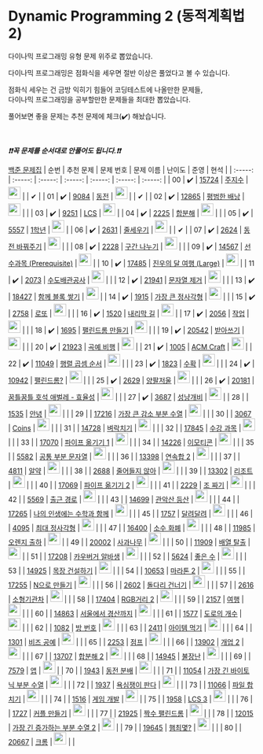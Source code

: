 # Dynamic Programming 2 (동적계획법 2)


다이나믹 프로그래밍 유형 문제 위주로 뽑았습니다.

다이나믹 프로그래밍은 점화식을 세우면 절반 이상은 풀었다고 볼 수 있습니다.

점화식 세우는 건 금방 익히기 힘들어 코딩테스트에 나올만한 문제들,   
다이나믹 프로그래밍을 공부할만한 문제들을 최대한 뽑았습니다.

풀어보면 좋을 문제는 추천 문제에 체크(:heavy_check_mark:) 해놨습니다.

<br>

***❗️❗️꼭 문제를 순서대로 안풀어도 됩니다.❗️❗️***

[백준 문제집](https://www.acmicpc.net/workbook/view/7021)
|          순번          |        추천 문제         |        문제 번호         |        문제 이름         |         난이도          | 준영 | 현석 |
| :-----: | :-----: | :-----: | :-----: | :-----: | :-----: | :-----: |
| 00 |  :heavy_check_mark:  | <a href="https://www.acmicpc.net/problem/15724" target="_blank">15724</a> | <a href="https://www.acmicpc.net/problem/15724" target="_blank">주지수</a> | <img height="25px" width="25px" src="https://static.solved.ac/tier_small/10.svg"/> |   | ✔ |
| 01 |  :heavy_check_mark:  | <a href="https://www.acmicpc.net/problem/9084" target="_blank">9084</a> | <a href="https://www.acmicpc.net/problem/9084" target="_blank">동전</a> | <img height="25px" width="25px" src="https://static.solved.ac/tier_small/11.svg"/> |   | ✔ |
| 02 |  :heavy_check_mark:  | <a href="https://www.acmicpc.net/problem/12865" target="_blank">12865</a> | <a href="https://www.acmicpc.net/problem/12865" target="_blank">평범한 배낭</a> | <img height="25px" width="25px" src="https://static.solved.ac/tier_small/11.svg"/> |                      |
| 03 |  :heavy_check_mark:  | <a href="https://www.acmicpc.net/problem/9251" target="_blank">9251</a> | <a href="https://www.acmicpc.net/problem/9251" target="_blank">LCS</a> | <img height="25px" width="25px" src="https://static.solved.ac/tier_small/11.svg"/> |
| 04 |  :heavy_check_mark:  | <a href="https://www.acmicpc.net/problem/2225" target="_blank">2225</a> | <a href="https://www.acmicpc.net/problem/2225" target="_blank">합분해</a> | <img height="25px" width="25px" src="https://static.solved.ac/tier_small/11.svg"/> |                      |
| 05 |  :heavy_check_mark:  | <a href="https://www.acmicpc.net/problem/5557" target="_blank">5557</a> | <a href="https://www.acmicpc.net/problem/5557" target="_blank">1학년</a> | <img height="25px" width="25px" src="https://static.solved.ac/tier_small/11.svg"/> |
| 06 |  :heavy_check_mark:  | <a href="https://www.acmicpc.net/problem/2631" target="_blank">2631</a> | <a href="https://www.acmicpc.net/problem/2631" target="_blank">줄세우기</a> | <img height="25px" width="25px" src="https://static.solved.ac/tier_small/11.svg"/> |   | ✔ |
| 07 |  :heavy_check_mark:  | <a href="https://www.acmicpc.net/problem/2624" target="_blank">2624</a> | <a href="https://www.acmicpc.net/problem/2624" target="_blank">동전 바꿔주기</a> | <img height="25px" width="25px" src="https://static.solved.ac/tier_small/11.svg"/> |                      |
| 08 |  :heavy_check_mark:  | <a href="https://www.acmicpc.net/problem/2228" target="_blank">2228</a> | <a href="https://www.acmicpc.net/problem/2228" target="_blank">구간 나누기</a> | <img height="25px" width="25px" src="https://static.solved.ac/tier_small/11.svg"/> |                      |
| 09 |  :heavy_check_mark:  | <a href="https://www.acmicpc.net/problem/14567" target="_blank">14567</a> | <a href="https://www.acmicpc.net/problem/14567" target="_blank">선수과목 (Prerequisite)</a> | <img height="25px" width="25px" src="https://static.solved.ac/tier_small/11.svg"/> |
| 10 |  :heavy_check_mark:  | <a href="https://www.acmicpc.net/problem/17485" target="_blank">17485</a> | <a href="https://www.acmicpc.net/problem/17485" target="_blank">진우의 달 여행 (Large)</a> | <img height="25px" width="25px" src="https://static.solved.ac/tier_small/11.svg"/> |
| 11 |  :heavy_check_mark:  | <a href="https://www.acmicpc.net/problem/2073" target="_blank">2073</a> | <a href="https://www.acmicpc.net/problem/2073" target="_blank">수도배관공사</a> | <img height="25px" width="25px" src="https://static.solved.ac/tier_small/11.svg"/> |                      |
| 12 |  :heavy_check_mark:  | <a href="https://www.acmicpc.net/problem/21941" target="_blank">21941</a> | <a href="https://www.acmicpc.net/problem/21941" target="_blank">문자열 제거</a> | <img height="25px" width="25px" src="https://static.solved.ac/tier_small/11.svg"/> |                      |
| 13 |  :heavy_check_mark:  | <a href="https://www.acmicpc.net/problem/18427" target="_blank">18427</a> | <a href="https://www.acmicpc.net/problem/18427" target="_blank">함께 블록 쌓기</a> | <img height="25px" width="25px" src="https://static.solved.ac/tier_small/12.svg"/> |
| 14 |  :heavy_check_mark:  | <a href="https://www.acmicpc.net/problem/1915" target="_blank">1915</a> | <a href="https://www.acmicpc.net/problem/1915" target="_blank">가장 큰 정사각형</a> | <img height="25px" width="25px" src="https://static.solved.ac/tier_small/12.svg"/> |                      |
| 15 |  :heavy_check_mark:  | <a href="https://www.acmicpc.net/problem/2758" target="_blank">2758</a> | <a href="https://www.acmicpc.net/problem/2758" target="_blank">로또</a> | <img height="25px" width="25px" src="https://static.solved.ac/tier_small/12.svg"/> |                      |
| 16 |  :heavy_check_mark:  | <a href="https://www.acmicpc.net/problem/1520" target="_blank">1520</a> | <a href="https://www.acmicpc.net/problem/1520" target="_blank">내리막 길</a> | <img height="25px" width="25px" src="https://static.solved.ac/tier_small/12.svg"/> |
| 17 |  :heavy_check_mark:  | <a href="https://www.acmicpc.net/problem/2056" target="_blank">2056</a> | <a href="https://www.acmicpc.net/problem/2056" target="_blank">작업</a> | <img height="25px" width="25px" src="https://static.solved.ac/tier_small/12.svg"/> |                      |
| 18 |  :heavy_check_mark:  | <a href="https://www.acmicpc.net/problem/1695" target="_blank">1695</a> | <a href="https://www.acmicpc.net/problem/1695" target="_blank">팰린드롬 만들기</a> | <img height="25px" width="25px" src="https://static.solved.ac/tier_small/12.svg"/> |                      |
| 19 |  :heavy_check_mark:  | <a href="https://www.acmicpc.net/problem/20542" target="_blank">20542</a> | <a href="https://www.acmicpc.net/problem/20542" target="_blank">받아쓰기</a> | <img height="25px" width="25px" src="https://static.solved.ac/tier_small/12.svg"/> |                      |
| 20 |  :heavy_check_mark:  | <a href="https://www.acmicpc.net/problem/21923" target="_blank">21923</a> | <a href="https://www.acmicpc.net/problem/21923" target="_blank">곡예 비행</a> | <img height="25px" width="25px" src="https://static.solved.ac/tier_small/12.svg"/> |
| 21 |  :heavy_check_mark:  | <a href="https://www.acmicpc.net/problem/1005" target="_blank">1005</a> | <a href="https://www.acmicpc.net/problem/1005" target="_blank">ACM Craft</a> | <img height="25px" width="25px" src="https://static.solved.ac/tier_small/13.svg"/> | 
| 22 |  :heavy_check_mark:  | <a href="https://www.acmicpc.net/problem/11049" target="_blank">11049</a> | <a href="https://www.acmicpc.net/problem/11049" target="_blank">행렬 곱셈 순서</a> | <img height="25px" width="25px" src="https://static.solved.ac/tier_small/13.svg"/> |                      |
| 23 |  :heavy_check_mark:  | <a href="https://www.acmicpc.net/problem/1823" target="_blank">1823</a> | <a href="https://www.acmicpc.net/problem/1823" target="_blank">수확</a> | <img height="25px" width="25px" src="https://static.solved.ac/tier_small/13.svg"/> |                      |
| 24 |  :heavy_check_mark:  | <a href="https://www.acmicpc.net/problem/10942" target="_blank">10942</a> | <a href="https://www.acmicpc.net/problem/10942" target="_blank">팰린드롬?</a> | <img height="25px" width="25px" src="https://static.solved.ac/tier_small/13.svg"/> |                      |
| 25 |  :heavy_check_mark:  | <a href="https://www.acmicpc.net/problem/2629" target="_blank">2629</a> | <a href="https://www.acmicpc.net/problem/2629" target="_blank">양팔저울</a> | <img height="25px" width="25px" src="https://static.solved.ac/tier_small/14.svg"/> |                      |
| 26 |  :heavy_check_mark:  | <a href="https://www.acmicpc.net/problem/20181" target="_blank">20181</a> | <a href="https://www.acmicpc.net/problem/20181" target="_blank">꿈틀꿈틀 호석 애벌레 - 효율성</a> | <img height="25px" width="25px" src="https://static.solved.ac/tier_small/14.svg"/> |                      |
| 27 |  :heavy_check_mark:  | <a href="https://www.acmicpc.net/problem/3687" target="_blank">3687</a> | <a href="https://www.acmicpc.net/problem/3687" target="_blank">성냥개비</a> | <img height="25px" width="25px" src="https://static.solved.ac/tier_small/14.svg"/> |
| 28 |                      | <a href="https://www.acmicpc.net/problem/1535" target="_blank">1535</a> | <a href="https://www.acmicpc.net/problem/1535" target="_blank">안녕</a> | <img height="25px" width="25px" src="https://static.solved.ac/tier_small/9.svg"/> |                      |
| 29 |                      | <a href="https://www.acmicpc.net/problem/17216" target="_blank">17216</a> | <a href="https://www.acmicpc.net/problem/17216" target="_blank">가장 큰 감소 부분 수열</a> | <img height="25px" width="25px" src="https://static.solved.ac/tier_small/10.svg"/> |                      |
| 30 |                      | <a href="https://www.acmicpc.net/problem/3067" target="_blank">3067</a> | <a href="https://www.acmicpc.net/problem/3067" target="_blank">Coins</a> | <img height="25px" width="25px" src="https://static.solved.ac/tier_small/11.svg"/> |                      |
| 31 |                      | <a href="https://www.acmicpc.net/problem/14728" target="_blank">14728</a> | <a href="https://www.acmicpc.net/problem/14728" target="_blank">벼락치기</a> | <img height="25px" width="25px" src="https://static.solved.ac/tier_small/11.svg"/> |                      |
| 32 |                      | <a href="https://www.acmicpc.net/problem/17845" target="_blank">17845</a> | <a href="https://www.acmicpc.net/problem/17845" target="_blank">수강 과목</a> | <img height="25px" width="25px" src="https://static.solved.ac/tier_small/11.svg"/> |                      |
| 33 |                      | <a href="https://www.acmicpc.net/problem/17070" target="_blank">17070</a> | <a href="https://www.acmicpc.net/problem/17070" target="_blank">파이프 옮기기 1</a> | <img height="25px" width="25px" src="https://static.solved.ac/tier_small/11.svg"/> |                      |
| 34 |                      | <a href="https://www.acmicpc.net/problem/14226" target="_blank">14226</a> | <a href="https://www.acmicpc.net/problem/14226" target="_blank">이모티콘</a> | <img height="25px" width="25px" src="https://static.solved.ac/tier_small/11.svg"/> |                      |
| 35 |                      | <a href="https://www.acmicpc.net/problem/5582" target="_blank">5582</a> | <a href="https://www.acmicpc.net/problem/5582" target="_blank">공통 부분 문자열</a> | <img height="25px" width="25px" src="https://static.solved.ac/tier_small/11.svg"/> |                      |
| 36 |                      | <a href="https://www.acmicpc.net/problem/13398" target="_blank">13398</a> | <a href="https://www.acmicpc.net/problem/13398" target="_blank">연속합 2</a> | <img height="25px" width="25px" src="https://static.solved.ac/tier_small/11.svg"/> |                      |
| 37 |                      | <a href="https://www.acmicpc.net/problem/4811" target="_blank">4811</a> | <a href="https://www.acmicpc.net/problem/4811" target="_blank">알약</a> | <img height="25px" width="25px" src="https://static.solved.ac/tier_small/11.svg"/> |                      |
| 38 |                      | <a href="https://www.acmicpc.net/problem/2688" target="_blank">2688</a> | <a href="https://www.acmicpc.net/problem/2688" target="_blank">줄어들지 않아</a> | <img height="25px" width="25px" src="https://static.solved.ac/tier_small/11.svg"/> |                      |
| 39 |                      | <a href="https://www.acmicpc.net/problem/13302" target="_blank">13302</a> | <a href="https://www.acmicpc.net/problem/13302" target="_blank">리조트</a> | <img height="25px" width="25px" src="https://static.solved.ac/tier_small/11.svg"/> |                      |
| 40 |                      | <a href="https://www.acmicpc.net/problem/17069" target="_blank">17069</a> | <a href="https://www.acmicpc.net/problem/17069" target="_blank">파이프 옮기기 2</a> | <img height="25px" width="25px" src="https://static.solved.ac/tier_small/11.svg"/> |                      |
| 41 |                      | <a href="https://www.acmicpc.net/problem/2229" target="_blank">2229</a> | <a href="https://www.acmicpc.net/problem/2229" target="_blank">조 짜기</a> | <img height="25px" width="25px" src="https://static.solved.ac/tier_small/11.svg"/> |                      |
| 42 |                      | <a href="https://www.acmicpc.net/problem/5569" target="_blank">5569</a> | <a href="https://www.acmicpc.net/problem/5569" target="_blank">출근 경로</a> | <img height="25px" width="25px" src="https://static.solved.ac/tier_small/11.svg"/> |                      |
| 43 |                      | <a href="https://www.acmicpc.net/problem/14699" target="_blank">14699</a> | <a href="https://www.acmicpc.net/problem/14699" target="_blank">관악산 등산</a> | <img height="25px" width="25px" src="https://static.solved.ac/tier_small/11.svg"/> |                      |
| 44 |                      | <a href="https://www.acmicpc.net/problem/17265" target="_blank">17265</a> | <a href="https://www.acmicpc.net/problem/17265" target="_blank">나의 인생에는 수학과 함께</a> | <img height="25px" width="25px" src="https://static.solved.ac/tier_small/11.svg"/> |                      |
| 45 |                      | <a href="https://www.acmicpc.net/problem/1757" target="_blank">1757</a> | <a href="https://www.acmicpc.net/problem/1757" target="_blank">달려달려</a> | <img height="25px" width="25px" src="https://static.solved.ac/tier_small/11.svg"/> |                      |
| 46 |                      | <a href="https://www.acmicpc.net/problem/4095" target="_blank">4095</a> | <a href="https://www.acmicpc.net/problem/4095" target="_blank">최대 정사각형</a> | <img height="25px" width="25px" src="https://static.solved.ac/tier_small/11.svg"/> |                      |
| 47 |                      | <a href="https://www.acmicpc.net/problem/16400" target="_blank">16400</a> | <a href="https://www.acmicpc.net/problem/16400" target="_blank">소수 화폐</a> | <img height="25px" width="25px" src="https://static.solved.ac/tier_small/11.svg"/> |                      |
| 48 |                      | <a href="https://www.acmicpc.net/problem/11985" target="_blank">11985</a> | <a href="https://www.acmicpc.net/problem/11985" target="_blank">오렌지 출하</a> | <img height="25px" width="25px" src="https://static.solved.ac/tier_small/11.svg"/> |
| 49 |                      | <a href="https://www.acmicpc.net/problem/20002" target="_blank">20002</a> | <a href="https://www.acmicpc.net/problem/20002" target="_blank">사과나무</a> | <img height="25px" width="25px" src="https://static.solved.ac/tier_small/11.svg"/> |                      |
| 50 |                      | <a href="https://www.acmicpc.net/problem/11909" target="_blank">11909</a> | <a href="https://www.acmicpc.net/problem/11909" target="_blank">배열 탈출</a> | <img height="25px" width="25px" src="https://static.solved.ac/tier_small/11.svg"/> |
| 51 |                      | <a href="https://www.acmicpc.net/problem/17208" target="_blank">17208</a> | <a href="https://www.acmicpc.net/problem/17208" target="_blank">카우버거 알바생</a> | <img height="25px" width="25px" src="https://static.solved.ac/tier_small/12.svg"/> |                      |
| 52 |                      | <a href="https://www.acmicpc.net/problem/5624" target="_blank">5624</a> | <a href="https://www.acmicpc.net/problem/5624" target="_blank">좋은 수</a> | <img height="25px" width="25px" src="https://static.solved.ac/tier_small/12.svg"/> |                      |
| 53 |                      | <a href="https://www.acmicpc.net/problem/14925" target="_blank">14925</a> | <a href="https://www.acmicpc.net/problem/14925" target="_blank">목장 건설하기</a> | <img height="25px" width="25px" src="https://static.solved.ac/tier_small/12.svg"/> |                      |
| 54 |                      | <a href="https://www.acmicpc.net/problem/10653" target="_blank">10653</a> | <a href="https://www.acmicpc.net/problem/10653" target="_blank">마라톤 2</a> | <img height="25px" width="25px" src="https://static.solved.ac/tier_small/12.svg"/> |                      |
| 55 |                      | <a href="https://www.acmicpc.net/problem/17255" target="_blank">17255</a> | <a href="https://www.acmicpc.net/problem/17255" target="_blank">N으로 만들기</a> | <img height="25px" width="25px" src="https://static.solved.ac/tier_small/12.svg"/> |                      |
| 56 |                      | <a href="https://www.acmicpc.net/problem/2602" target="_blank">2602</a> | <a href="https://www.acmicpc.net/problem/2602" target="_blank">돌다리 건너기</a> | <img height="25px" width="25px" src="https://static.solved.ac/tier_small/12.svg"/> |                      |
| 57 |                      | <a href="https://www.acmicpc.net/problem/2616" target="_blank">2616</a> | <a href="https://www.acmicpc.net/problem/2616" target="_blank">소형기관차</a> | <img height="25px" width="25px" src="https://static.solved.ac/tier_small/12.svg"/> |                      |
| 58 |                      | <a href="https://www.acmicpc.net/problem/17404" target="_blank">17404</a> | <a href="https://www.acmicpc.net/problem/17404" target="_blank">RGB거리 2</a> | <img height="25px" width="25px" src="https://static.solved.ac/tier_small/12.svg"/> |                      |
| 59 |                      | <a href="https://www.acmicpc.net/problem/2157" target="_blank">2157</a> | <a href="https://www.acmicpc.net/problem/2157" target="_blank">여행</a> | <img height="25px" width="25px" src="https://static.solved.ac/tier_small/12.svg"/> |                      |
| 60 |                      | <a href="https://www.acmicpc.net/problem/14863" target="_blank">14863</a> | <a href="https://www.acmicpc.net/problem/14863" target="_blank">서울에서 경산까지</a> | <img height="25px" width="25px" src="https://static.solved.ac/tier_small/12.svg"/> |                      |
| 61 |                      | <a href="https://www.acmicpc.net/problem/1577" target="_blank">1577</a> | <a href="https://www.acmicpc.net/problem/1577" target="_blank">도로의 개수</a> | <img height="25px" width="25px" src="https://static.solved.ac/tier_small/12.svg"/> |                      |
| 62 |                      | <a href="https://www.acmicpc.net/problem/1082" target="_blank">1082</a> | <a href="https://www.acmicpc.net/problem/1082" target="_blank">방 번호</a> | <img height="25px" width="25px" src="https://static.solved.ac/tier_small/12.svg"/> |                      |
| 63 |                      | <a href="https://www.acmicpc.net/problem/2411" target="_blank">2411</a> | <a href="https://www.acmicpc.net/problem/2411" target="_blank">아이템 먹기</a> | <img height="25px" width="25px" src="https://static.solved.ac/tier_small/12.svg"/> |                      |
| 64 |                      | <a href="https://www.acmicpc.net/problem/1301" target="_blank">1301</a> | <a href="https://www.acmicpc.net/problem/1301" target="_blank">비즈 공예</a> | <img height="25px" width="25px" src="https://static.solved.ac/tier_small/12.svg"/> |                      |
| 65 |                      | <a href="https://www.acmicpc.net/problem/2253" target="_blank">2253</a> | <a href="https://www.acmicpc.net/problem/2253" target="_blank">점프</a> | <img height="25px" width="25px" src="https://static.solved.ac/tier_small/12.svg"/> |                      |
| 66 |                      | <a href="https://www.acmicpc.net/problem/13902" target="_blank">13902</a> | <a href="https://www.acmicpc.net/problem/13902" target="_blank">개업 2</a> | <img height="25px" width="25px" src="https://static.solved.ac/tier_small/12.svg"/> |                      |
| 67 |                      | <a href="https://www.acmicpc.net/problem/13707" target="_blank">13707</a> | <a href="https://www.acmicpc.net/problem/13707" target="_blank">합분해 2</a> | <img height="25px" width="25px" src="https://static.solved.ac/tier_small/12.svg"/> |                      |
| 68 |                      | <a href="https://www.acmicpc.net/problem/14945" target="_blank">14945</a> | <a href="https://www.acmicpc.net/problem/14945" target="_blank">불장난</a> | <img height="25px" width="25px" src="https://static.solved.ac/tier_small/12.svg"/> |                      |
| 69 |                      | <a href="https://www.acmicpc.net/problem/7579" target="_blank">7579</a> | <a href="https://www.acmicpc.net/problem/7579" target="_blank">앱</a> | <img height="25px" width="25px" src="https://static.solved.ac/tier_small/13.svg"/> |
| 70 |                      | <a href="https://www.acmicpc.net/problem/1943" target="_blank">1943</a> | <a href="https://www.acmicpc.net/problem/1943" target="_blank">동전 분배</a> | <img height="25px" width="25px" src="https://static.solved.ac/tier_small/13.svg"/> |                      |
| 71 |                      | <a href="https://www.acmicpc.net/problem/11054" target="_blank">11054</a> | <a href="https://www.acmicpc.net/problem/11054" target="_blank">가장 긴 바이토닉 부분 수열</a> | <img height="25px" width="25px" src="https://static.solved.ac/tier_small/13.svg"/> |                      |
| 72 |                      | <a href="https://www.acmicpc.net/problem/1937" target="_blank">1937</a> | <a href="https://www.acmicpc.net/problem/1937" target="_blank">욕심쟁이 판다</a> | <img height="25px" width="25px" src="https://static.solved.ac/tier_small/13.svg"/> |                      |
| 73 |                      | <a href="https://www.acmicpc.net/problem/11066" target="_blank">11066</a> | <a href="https://www.acmicpc.net/problem/11066" target="_blank">파일 합치기</a> | <img height="25px" width="25px" src="https://static.solved.ac/tier_small/13.svg"/> |                      |
| 74 |                      | <a href="https://www.acmicpc.net/problem/1516" target="_blank">1516</a> | <a href="https://www.acmicpc.net/problem/1516" target="_blank">게임 개발</a> | <img height="25px" width="25px" src="https://static.solved.ac/tier_small/13.svg"/> |
| 75 |                      | <a href="https://www.acmicpc.net/problem/1958" target="_blank">1958</a> | <a href="https://www.acmicpc.net/problem/1958" target="_blank">LCS 3</a> | <img height="25px" width="25px" src="https://static.solved.ac/tier_small/13.svg"/> |                      |
| 76 |                      | <a href="https://www.acmicpc.net/problem/1727" target="_blank">1727</a> | <a href="https://www.acmicpc.net/problem/1727" target="_blank">커플 만들기</a> | <img height="25px" width="25px" src="https://static.solved.ac/tier_small/13.svg"/> |                      |
| 77 |                      | <a href="https://www.acmicpc.net/problem/21925" target="_blank">21925</a> | <a href="https://www.acmicpc.net/problem/21925" target="_blank">짝수 팰린드롬</a> | <img height="25px" width="25px" src="https://static.solved.ac/tier_small/13.svg"/> |                      |
| 78 |                      | <a href="https://www.acmicpc.net/problem/12015" target="_blank">12015</a> | <a href="https://www.acmicpc.net/problem/12015" target="_blank">가장 긴 증가하는 부분 수열 2</a> | <img height="25px" width="25px" src="https://static.solved.ac/tier_small/14.svg"/> |
| 79 |                      | <a href="https://www.acmicpc.net/problem/19645" target="_blank">19645</a> | <a href="https://www.acmicpc.net/problem/19645" target="_blank">햄최몇?</a> | <img height="25px" width="25px" src="https://static.solved.ac/tier_small/15.svg"/> |                      |
| 80 |                      | <a href="https://www.acmicpc.net/problem/20667" target="_blank">20667</a> | <a href="https://www.acmicpc.net/problem/20667" target="_blank">크롬</a> | <img height="25px" width="25px" src="https://static.solved.ac/tier_small/15.svg"/> |                      |
